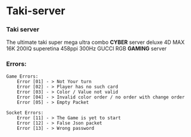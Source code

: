 # Taki-server
### Taki server

The ultimate taki super mega ultra combo **CYBER** server deluxe 4D MAX 16K 200IQ superetina 458ppi 300Hz GUCCI RGB **GAMING** server


### Errors:

    Game Errors:
        Error [01] - > Not Your turn
        Error [02] - > Player has no such card
        Error [03] - > Color / Value not valid
        Error [04] - > Invalid color order / no order with change order
        Error [05] - > Empty Packet
        
    Socket Errors:
        Error [11] - > The Game is yet to start
        Error [12] - > False Json packet
        Error [13] - > Wrong password
        
    
    